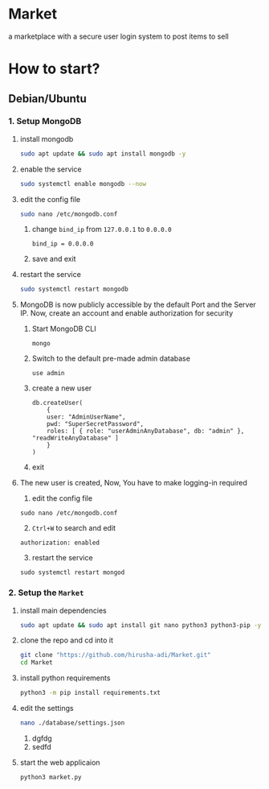 # Market

a marketplace with a secure user login system to post items to sell

# How to start?

## Debian/Ubuntu

### 1. Setup MongoDB

1. install mongodb
    ```bash
    sudo apt update && sudo apt install mongodb -y
    ```

2. enable the service
    ```bash
    sudo systemctl enable mongodb --now
    ```

3. edit the config file
    ```bash
    sudo nano /etc/mongodb.conf
    ```

    1. change `bind_ip` from `127.0.0.1` to `0.0.0.0`
        ```
        bind_ip = 0.0.0.0
        ```

    2. save and exit

4. restart the service
    ```bash
    sudo systemctl restart mongodb
    ```

5. MongoDB is now publicly accessible by the default Port and the Server IP. Now, create an account and enable authorization for security
    1. Start MongoDB CLI
        ```
        mongo
        ```
    
    2. Switch to the default pre-made admin database
        ```
        use admin
        ```
    
    3. create a new user
        ```
        db.createUser(
            {
            user: "AdminUserName",
            pwd: "SuperSecretPassword",
            roles: [ { role: "userAdminAnyDatabase", db: "admin" }, "readWriteAnyDatabase" ]
            }
        )
        ```
    
    4. exit

6. The new user is created, Now, You have to make logging-in required
    1. edit the config file
    ```
    sudo nano /etc/mongodb.conf
    ```

    2. `Ctrl+W` to search and edit
    ```
    authorization: enabled
    ```

    3. restart the service
    ```
    sudo systemctl restart mongod
    ```


### 2. Setup the `Market`

1. install main dependencies
    ```bash
    sudo apt update && sudo apt install git nano python3 python3-pip -y
    ```

2. clone the repo and cd into it
    ```bash
    git clone "https://github.com/hirusha-adi/Market.git"
    cd Market
    ```

3. install python requirements
    ```bash
    python3 -m pip install requirements.txt
    ```

4. edit the settings
    ```bash
    nano ./database/settings.json
    ```

    1. dgfdg
    2. sedfd

5. start the web applicaion
    ```bash
    python3 market.py
    ``` 

